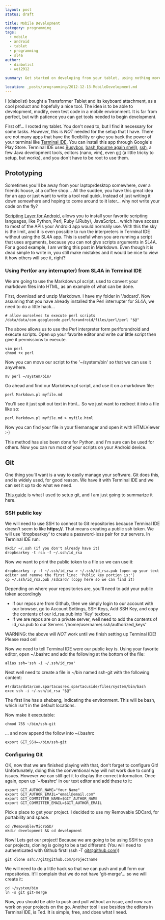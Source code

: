 ```yaml
---
layout: post
status: draft

title: Mobile Development
category: programming
tags: 
  - mobile
  - android
  - tablet
  - programming
  - sl4a
author: 
  - diabolist
  - wei2912

summary: Get started on developing from your tablet, using nothing more then a Tablet (Asus TF700T Transformer).

location: _posts/programming/2012-12-13-MobileDevelopment.md
---
```


I (diabolist) bought a Transformer Tablet and its keyboard attachment, as a cool product and hopefully a nice tool. The idea is to be able to development, modify, even test code in a mobile environment. It is far from perfect, but with patience you can get tools needed to begin development.

First off... I rooted my tablet. You don't *need* to, but I find it necessary for some tasks. *However*, this is *NOT* needed for the setup that I have. There are not many apps that have the flexibility or give you back the power of your terminal like [Terminal IDE](http://www.spartacusrex.com/terminalide.htm). You can install this app through Google's Play Store. Terminal IDE uses [Busybox](http://www.busybox.net/about.html), [bash (bourne again shell)](http://www.gnu.org/software/bash/), [ssh](http://www.openssh.org/), a few Java development tools, editors (nano, vim), even [git](http://git-scm.com/) (a little tricky to setup, but works), and you don't have to be root to use them.

<!--more-->

## Prototyping

Sometimes you'll be away from your laptop/desktop somewhere, over a friends house, at a coffee shop... All the sudden, you have this great idea for an app or just want to write a tool real quick. Instead of just writing it down somewhere and hoping to come around to it later... why not write your code on the fly?

[Scripting Layer for Android](http://code.google.com/p/android-scripting/), allows you to install your favorite scripting languages, like Python, Perl, Ruby (JRuby), JavaScript... which have access to most of the APIs your Android app would normally use. With this the sky is the limit, and it is even possible to run the interpreters in Terminal IDE without using the SL4A app. This is useful when you are running a script that uses arguments, because you can not give scripts arguments in SL4A. For a good example, I am writing this post in Markdown. Even though it is dead simple to write in, you still make mistakes and it would be nice to view it how others will see it, right?

### Using Perl(or any interrupter) from SL4A in Terminal IDE

We are going to use the Markdown.pl script, used to convert your markdown files into HTML, as an example of what can be done.

First, download and unzip Markdown. I have my folder in '/sdcard'. Now assuming that you have already installed the Perl interrupter for SL4A, we need to do a little hack...

    # allow ourselves to execute perl scripts
    /data/data/com.googlecode.perlforandroid/files/perl/perl "$@"

The above allows us to use the Perl interpreter form perlforandroid and execute scripts. Open up your favorite editor and write our little script then give it permissions to execute.
 
    vim perl
    chmod +x perl

Now you can move our script to the '~/system/bin' so that we can use it anywhere.

    mv perl ~/system/bin/

Go ahead and find our Markdown.pl script, and use it on a markdown file:

    perl Markdown.pl myfile.md

You'll see it just spit out text in html... So we just want to redirect it into a file like so:

    perl Markdown.pl myfile.md > myfile.html

Now you can find your file in your filemanager and open it with HTMLViewer  :-)

This method has also been done for Python, and I'm sure can be used for others. Now you can run most of your scripts on your Android device.

## Git

One thing you'll want is a way to easily manage your software. Git does this, and is widely used, for good reason. We have it with Terminal IDE and we can set it up to do what we need.

[This guide](lox-o-drome.blogspot.com/2012/08/damgit-how-to-painfully-set-up-git-on.html) is what I used to setup git, and I am just going to summarize it here.

### SSH public key

We will need to use SSH to connect to Git repositories because Terminal IDE doesn't seem to like __https://__. That means creating a public ssh token. We will use 'dropbearkey' to create a password-less pair for our servers. In Terminal IDE run:

    mkdir ~/.ssh (if you don't already have it)
    dropbearkey -t rsa -f ~/.ssh/id_rsa

Now we want to print the public token to a file so we can use it:

    dropbearkey -y -f ~/.ssh/id_rsa > ~/.ssh/id_rsa.pub (open up your text editor and remove the first line: 'Public key portion is:')
    cp ~/.ssh/id_rsa.pub /sdcard/ (copy here so we can find it)

Depending on where your repositories are, you'll need to add your public token accordingly

- If our repos are from Github, then we simply login to our account with our browser, go to Account Settings, SSH Keys, Add SSH Key, and copy the contents of our id_rsa.pub into 'Key' textbox.
- If we are repos are on a private server, well need to add the contents of id_rsa.pub to our Servers '/home/username/.ssh/authorized_keys'

WARNING: the above will _NOT_ work until we finish setting up Terminal IDE! Please read on!

Now we need to tell Terminal IDE were our public key is. Using your favorite editor, open ~/.bashrc and add the following at the bottom of the file:

    alias ssh='ssh -i ~/.ssh/id_rsa'

Next well need to create a file in ~/bin named ssh-git with the following content:

    #!/data/data/com.spartacusrex.spartacuside/files/system/bin/bash
    exec ssh -i ~/.ssh/id_rsa "$@"
    
The first line has a shebang, indicating the environment. This will be bash, which isn't in the default locations.

Now make it executable:

    chmod 755 ~/bin/ssh-git

... and now append the follow into ~/.bashrc

    export GIT_SSH=~/bin/ssh-git

### Configuring Git

OK, now that we are finished playing with that, don't forget to configure Git! Unfortunately, doing this the conventional way will not work due to config issues. However we can still get it to display the correct information. Once again, open up '~/bashrc' in our text editor and add these to it:

    export GIT_AUTHOR_NAME="Your Name"
    export GIT_AUTHOR_EMAIL="email@email.com"
    export GIT_COMMITTER_NAME=$GIT_AUTHOR_NAME
    export GIT_COMMITTER_EMAIL=$GIT_AUTHOR_EMAIL

Pick a place to get your project. I decided to use my Removable SDCard, for portability and space.

    cd /Removable/MicroSD/
    mkdir development && cd development

Now! Lets get our project! Because we are going to be using SSH to grab our projects, cloning is going to be a tad different: (You will need to authenticated with Github first! (ssh -T git@github.com))
    
    git clone ssh://git@github.com/projectname

We will need to do a little hack so that we can push and pull form our repositories. It'll complain that we do not have 'git-merge'... so we will create it:

    cd ~/system/bin
    ln -s git git-merge

Now, you should be able to push and pull without an issue, and now can work on your projects on the go. Another tool I use besides the editors in Terminal IDE, is Ted. It is simple, free, and does what I need.
